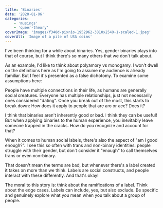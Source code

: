 ```yaml
---
title: 'Binaries'
date: '2020-01-06'
categories:
    - 'musings'
    - 'queer-theory'
coverImage: 'images/f348d-pixnio-1952962-3810x2540-1-scaled-1.jpeg'
coverAlt: 'Image of a pile of USA coins'
---
```


I've been thinking for a while about binaries. Yes, gender binaries plays into that of course, but I think there's so many others that we don't talk about.

As an example, I'd like to think about polyamory vs monogamy. I won't dwell on the definitions here as I'm going to assume my audience is already familiar. But I feel it's presented as a false dichotomy. To examine some assumptions here:

People have multiple connections in their life, as humans are generally social creatures. Everyone has multiple relationships, just not necessarily ones considered "dating". Once you break out of the most, this starts to break down: How does it apply to people that are aro or ace? Does it?

I think that binaries aren't inherently good or bad. I think they can be useful! But when applying binaries to the human experience, you inevitably leave someone trapped in the cracks. How do you recognize and account for that?

When it comes to human social labels, there's also the aspect of "am I good enough?". I see this so often with trans and non-binary identities: people struggle with their gender, but don't consider it "enough" to call themselves trans or even non-binary.

That doesn't mean the terms are bad, but whenever there's a label created it takes on more than we think. Labels are social constructs, and people interact with these differently. And that's okay!

The moral to this story is: think about the ramifications of a label. Think about the edge cases. Labels can include, yes, but also exclude. Be specific and genuinely explore what you mean when you talk about a group of people.
